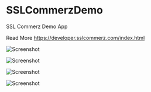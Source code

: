 # SSLCommerzDemo
SSL Commerz Demo App 

Read More https://developer.sslcommerz.com/index.html

![Screenshot](https://github.com/fida1989/SSLCommerzDemo/blob/master/Screenshot1.png)

![Screenshot](https://github.com/fida1989/SSLCommerzDemo/blob/master/Screenshot2.png)

![Screenshot](https://github.com/fida1989/SSLCommerzDemo/blob/master/Screenshot3.png)

![Screenshot](https://github.com/fida1989/SSLCommerzDemo/blob/master/Screenshot4.png)
